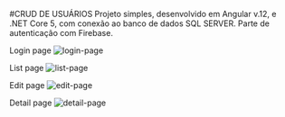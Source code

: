 #CRUD DE USUÁRIOS
Projeto simples, desenvolvido em Angular v.12, e .NET Core 5, com conexão ao banco de dados SQL SERVER. Parte de autenticação com Firebase.

Login page
![login-page](https://user-images.githubusercontent.com/79543438/139474658-fdbd4a7d-554f-41c6-bacb-7a081541c9b3.png)

List page
![list-page](https://user-images.githubusercontent.com/79543438/139474691-7708a300-2532-4b4a-b1b6-8ddf145c8110.png)

Edit page
![edit-page](https://user-images.githubusercontent.com/79543438/139474707-27706614-a392-41f0-be9d-f48e065a96bc.png)

Detail page
![detail-page](https://user-images.githubusercontent.com/79543438/139474730-05f9a891-e1b9-483e-b40b-c8acf8816067.png)
